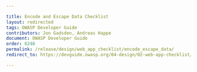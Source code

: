 ```yaml
---

title: Encode and Escape Data Checklist
layout: redirected
tags: OWASP Developer Guide
contributors: Jon Gadsden, Andreas Happe
document: OWASP Developer Guide
order: 6240
permalink: /release/design/web_app_checklist/encode_escape_data/
redirect_to: https://devguide.owasp.org/04-design/02-web-app-checklist/04-encode-escape-data/

---
```


